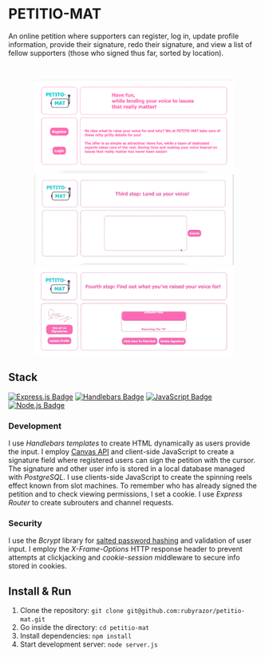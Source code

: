 # PETITIO-MAT

An online petition where supporters can register, log in, update profile information, provide their signature, redo their signature, and view a list of fellow supporters (those who signed thus far, sorted by location).

</br>

<p align="center">
<img src="/readme-material/landing-page.png" width="400"  alt="Landing page">
<img src="/readme-material/signature.gif" width="400" alt="Signature section">
<img src="/readme-material/slot-machine-spin.gif" width="400" alt="Comment section">
</p>

## Stack

[![Express.js Badge](https://img.shields.io/badge/-Express-000000?style=for-the-badge&labelColor=f7efef&logo=express&logoColor=000000)](#)
[![Handlebars Badge](https://img.shields.io/badge/-Handlebars.js-000000?style=for-the-badge&labelColor=f7efef&logo=handlebars.js&logoColor=000000)](#)
[![JavaScript Badge](https://img.shields.io/badge/-JavaScript-F0DB4F?style=for-the-badge&labelColor=302d2d&logo=javascript&logoColor=F0DB4F)](#)
[![Node.js Badge](https://img.shields.io/badge/-Node.js-3C873A?style=for-the-badge&labelColor=302d2d&logo=node.js&logoColor=3C873A)](#)

### Development

I use _Handlebars templates_ to create HTML dynamically as users provide the input. I employ [Canvas API](https://developer.mozilla.org/en-US/docs/Web/API/Canvas_API) and client-side JavaScript to create a signature field where registered users can sign the petition with the cursor. The signature and other user info is stored in a local database managed with _PostgreSQL_. I use clients-side JavaScript to create the spinning reels effect known from slot machines. To remember who has already signed the petition and to check viewing permissions, I set a cookie. I use _Express Router_ to create subrouters and channel requests.

### Security

I use the _Bcrypt_ library for [salted password hashing](https://crackstation.net/hashing-security.htm#normalhashing) and validation of user input. I employ the _X-Frame-Options_ HTTP response header to prevent attempts at clickjacking and _cookie-session_ middleware to secure info stored in cookies.

## Install & Run

1. Clone the repository: `git clone git@github.com:rubyrazor/petitio-mat.git`
2. Go inside the directory: `cd petitio-mat`
3. Install dependencies: `npm install`
4. Start development server: `node server.js`